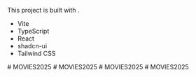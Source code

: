 This project is built with .

- Vite
- TypeScript
- React
- shadcn-ui
- Tailwind CSS

 
#   M O V I E S 2 0 2 5  
 #   M O V I E S 2 0 2 5  
 #   M O V I E S 2 0 2 5  
 #   M O V I E S 2 0 2 5  
 